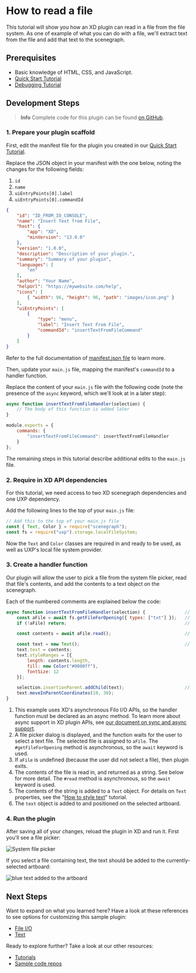 # How to read a file

This tutorial will show you how an XD plugin can read in a file from the file system. As one of example of what you can do with a file, we'll extract text from the file and add that text to the scenegraph.


## Prerequisites
- Basic knowledge of HTML, CSS, and JavaScript.
- [Quick Start Tutorial](/tutorials/quick-start)
- [Debugging Tutorial](/tutorials/debugging/index.md)

## Development Steps

> **Info**
> Complete code for this plugin can be found [on GitHub](https://github.com/AdobeXD/Plugin-Samples/tree/master/how-to-read-a-file).


### 1. Prepare your plugin scaffold

First, edit the manifest file for the plugin you created in our [Quick Start Tutorial](/tutorials/quick-start).

Replace the JSON object in your manifest with the one below, noting the changes for the following fields:

1. `id`
1. `name`
1. `uiEntryPoints[0].label`
1. `uiEntryPoints[0].commandId`

```json
{
    "id": "ID_FROM_IO_CONSOLE",
    "name": "Insert Text from File",
    "host": {
        "app": "XD",
        "minVersion": "13.0.0"
    },
    "version": "1.0.0",
    "description": "Description of your plugin.",
    "summary": "Summary of your plugin",
    "languages": [
        "en"
    ],
    "author": "Your Name",
    "helpUrl": "https://mywebsite.com/help",
    "icons": [
        { "width": 96, "height": 96, "path": "images/icon.png" }
    ],
    "uiEntryPoints": [
        {
            "type": "menu",
            "label": "Insert Text From File",
            "commandId": "insertTextFromFileCommand"
        }
    ]
}
```

Refer to the full documentation of [manifest.json file](/reference/structure/manifest.md#top-level-metadata) to learn more.

Then, update your `main.js` file, mapping the manifest's `commandId` to a handler function.

Replace the content of your `main.js` file with the following code (note the presence of the `async` keyword, which we'll look at in a later step):

```js
async function insertTextFromFileHandler(selection) {
    // The body of this function is added later
}

module.exports = {
    commands: {
        "insertTextFromFileCommand": insertTextFromFileHandler
    }
};
```

The remaining steps in this tutorial describe additional edits to the `main.js` file.


### 2. Require in XD API dependencies

For this tutorial, we need access to two XD scenegraph dependencies and one UXP dependency.

Add the following lines to the top of your `main.js` file:

```js
// Add this to the top of your main.js file
const { Text, Color } = require("scenegraph");
const fs = require("uxp").storage.localFileSystem;
```

Now the `Text` and `Color` classes are required in and ready to be used, as well as UXP's local file system provider.


### 3. Create a handler function

Our plugin will allow the user to pick a file from the system file picker, read that file's contents, and add the contents to a text object on the scenegraph.

Each of the numbered comments are explained below the code:

```js
async function insertTextFromFileHandler(selection) {               // [1]
    const aFile = await fs.getFileForOpening({ types: ["txt"] });   // [2]
    if (!aFile) return;                                             // [3]

    const contents = await aFile.read();                            // [4]

    const text = new Text();                                        // [5]
    text.text = contents;
    text.styleRanges = [{
        length: contents.length,
        fill: new Color("#0000ff"),
        fontSize: 12
    }];

    selection.insertionParent.addChild(text);                       // [6]
    text.moveInParentCoordinates(10, 30);
}
```

1. This example uses XD's asynchronous Filo I/O APIs, so the handler function must be declared as an async method. To learn more about async support in XD plugin APIs, see [our document on sync and async support](/reference/javascript/sync-async.md).
2. A file picker dialog is displayed, and the function waits for the user to select a text file. The selected file is assigned to `aFile`. The `#getFileForOpening` method is asynchronous, so the `await` keyword is used.
3. If `aFile` is undefined (because the user did not select a file), then plugin exits.
4. The contents of the file is read in, and returned as a string. See below for more detail. The `#read` method is asynchronous, so the `await` keyword is used.
5. The contents of the string is added to a `Text` object. For details on `Text` properties, see the "[How to style text](/tutorials/how-to-style-text)" tutorial.
6. The `text` object is added to and positioned on the selected artboard.


### 4. Run the plugin

After saving all of your changes, reload the plugin in XD and run it. First you'll see a file picker:

![System file picker](/../images/filepicker.png)


If you select a file containing text, the text should be added to the currently-selected artboard:

![blue text added to the artboard](/../images/displayed-results.png)


## Next Steps

Want to expand on what you learned here? Have a look at these references to see options for customizing this sample plugin:

- [File I/O](/reference/uxp/storage-index.md)
- [Text](/reference/scenegraph.md#text)


Ready to explore further? Take a look at our other resources:

- [Tutorials](/tutorials)
- [Sample code repos](https://github.com/AdobeXD/plugin-samples)
